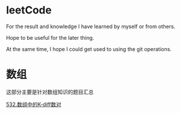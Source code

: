 # leetCode

For the result and knowledge I have learned by myself or from others.

Hope to be useful for the later thing.

At the same time, I hope I could get used to using the git operations.

# 数组
这部分主要是针对数组知识的题目汇总

[532.数组中的K-diff数对](532.md)
